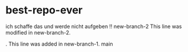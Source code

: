# best-repo-ever
ich schaffe das und werde nicht aufgeben
!!
 new-branch-2
This line was modified in new-branch-2.


.
This line was added in new-branch-1.
 main
